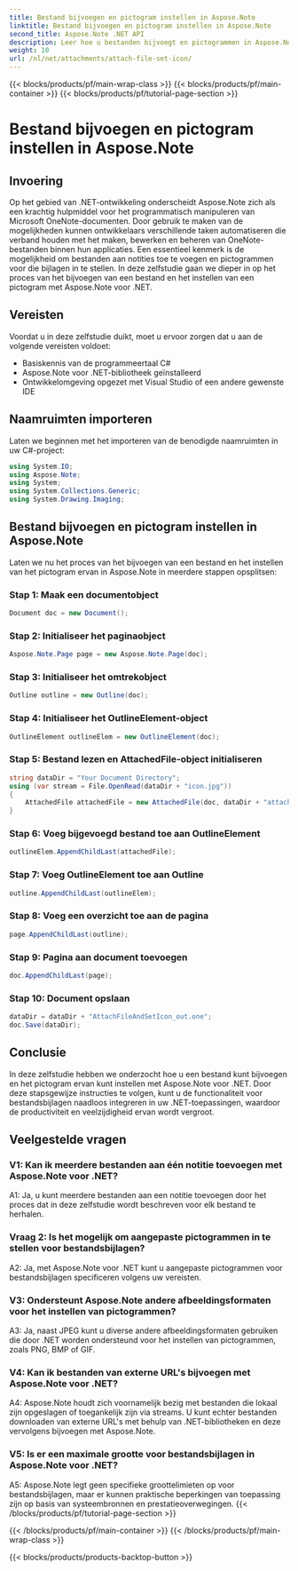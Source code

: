 ```yaml
---
title: Bestand bijvoegen en pictogram instellen in Aspose.Note
linktitle: Bestand bijvoegen en pictogram instellen in Aspose.Note
second_title: Aspose.Note .NET API
description: Leer hoe u bestanden bijvoegt en pictogrammen in Aspose.Note voor .NET instelt. Verbeter uw .NET-applicaties met deze stapsgewijze zelfstudie.
weight: 10
url: /nl/net/attachments/attach-file-set-icon/
---
```


{{< blocks/products/pf/main-wrap-class >}}
{{< blocks/products/pf/main-container >}}
{{< blocks/products/pf/tutorial-page-section >}}

# Bestand bijvoegen en pictogram instellen in Aspose.Note

## Invoering

Op het gebied van .NET-ontwikkeling onderscheidt Aspose.Note zich als een krachtig hulpmiddel voor het programmatisch manipuleren van Microsoft OneNote-documenten. Door gebruik te maken van de mogelijkheden kunnen ontwikkelaars verschillende taken automatiseren die verband houden met het maken, bewerken en beheren van OneNote-bestanden binnen hun applicaties. Een essentieel kenmerk is de mogelijkheid om bestanden aan notities toe te voegen en pictogrammen voor die bijlagen in te stellen. In deze zelfstudie gaan we dieper in op het proces van het bijvoegen van een bestand en het instellen van een pictogram met Aspose.Note voor .NET.

## Vereisten

Voordat u in deze zelfstudie duikt, moet u ervoor zorgen dat u aan de volgende vereisten voldoet:

- Basiskennis van de programmeertaal C#
- Aspose.Note voor .NET-bibliotheek geïnstalleerd
- Ontwikkelomgeving opgezet met Visual Studio of een andere gewenste IDE

## Naamruimten importeren

Laten we beginnen met het importeren van de benodigde naamruimten in uw C#-project:

```csharp
using System.IO;
using Aspose.Note;
using System;
using System.Collections.Generic;
using System.Drawing.Imaging;
```

## Bestand bijvoegen en pictogram instellen in Aspose.Note

Laten we nu het proces van het bijvoegen van een bestand en het instellen van het pictogram ervan in Aspose.Note in meerdere stappen opsplitsen:

### Stap 1: Maak een documentobject

```csharp
Document doc = new Document();
```

### Stap 2: Initialiseer het paginaobject

```csharp
Aspose.Note.Page page = new Aspose.Note.Page(doc);
```

### Stap 3: Initialiseer het omtrekobject

```csharp
Outline outline = new Outline(doc);
```

### Stap 4: Initialiseer het OutlineElement-object

```csharp
OutlineElement outlineElem = new OutlineElement(doc);
```

### Stap 5: Bestand lezen en AttachedFile-object initialiseren

```csharp
string dataDir = "Your Document Directory";
using (var stream = File.OpenRead(dataDir + "icon.jpg"))
{
    AttachedFile attachedFile = new AttachedFile(doc, dataDir + "attachment.txt", stream, ImageFormat.Jpeg);
}
```

### Stap 6: Voeg bijgevoegd bestand toe aan OutlineElement

```csharp
outlineElem.AppendChildLast(attachedFile);
```

### Stap 7: Voeg OutlineElement toe aan Outline

```csharp
outline.AppendChildLast(outlineElem);
```

### Stap 8: Voeg een overzicht toe aan de pagina

```csharp
page.AppendChildLast(outline);
```

### Stap 9: Pagina aan document toevoegen

```csharp
doc.AppendChildLast(page);
```

### Stap 10: Document opslaan

```csharp
dataDir = dataDir + "AttachFileAndSetIcon_out.one";
doc.Save(dataDir);
```

## Conclusie

In deze zelfstudie hebben we onderzocht hoe u een bestand kunt bijvoegen en het pictogram ervan kunt instellen met Aspose.Note voor .NET. Door deze stapsgewijze instructies te volgen, kunt u de functionaliteit voor bestandsbijlagen naadloos integreren in uw .NET-toepassingen, waardoor de productiviteit en veelzijdigheid ervan wordt vergroot.

## Veelgestelde vragen

### V1: Kan ik meerdere bestanden aan één notitie toevoegen met Aspose.Note voor .NET?

A1: Ja, u kunt meerdere bestanden aan een notitie toevoegen door het proces dat in deze zelfstudie wordt beschreven voor elk bestand te herhalen.

### Vraag 2: Is het mogelijk om aangepaste pictogrammen in te stellen voor bestandsbijlagen?

A2: Ja, met Aspose.Note voor .NET kunt u aangepaste pictogrammen voor bestandsbijlagen specificeren volgens uw vereisten.

### V3: Ondersteunt Aspose.Note andere afbeeldingsformaten voor het instellen van pictogrammen?

A3: Ja, naast JPEG kunt u diverse andere afbeeldingsformaten gebruiken die door .NET worden ondersteund voor het instellen van pictogrammen, zoals PNG, BMP of GIF.

### V4: Kan ik bestanden van externe URL's bijvoegen met Aspose.Note voor .NET?

A4: Aspose.Note houdt zich voornamelijk bezig met bestanden die lokaal zijn opgeslagen of toegankelijk zijn via streams. U kunt echter bestanden downloaden van externe URL's met behulp van .NET-bibliotheken en deze vervolgens bijvoegen met Aspose.Note.

### V5: Is er een maximale grootte voor bestandsbijlagen in Aspose.Note voor .NET?

A5: Aspose.Note legt geen specifieke groottelimieten op voor bestandsbijlagen, maar er kunnen praktische beperkingen van toepassing zijn op basis van systeembronnen en prestatieoverwegingen.
{{< /blocks/products/pf/tutorial-page-section >}}

{{< /blocks/products/pf/main-container >}}
{{< /blocks/products/pf/main-wrap-class >}}

{{< blocks/products/products-backtop-button >}}
